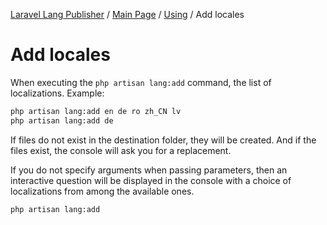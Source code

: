 [Laravel Lang Publisher][link_source] / [Main Page](../index.md) / [Using](index.md) / Add locales

# Add locales

When executing the `php artisan lang:add` command, the list of localizations. Example:

```bash
php artisan lang:add en de ro zh_CN lv
php artisan lang:add de
```

If files do not exist in the destination folder, they will be created. And if the files exist, the console will ask you for a replacement.

If you do not specify arguments when passing parameters, then an interactive question will be displayed in the console with a choice of localizations from among the available ones.

```bash
php artisan lang:add
```

[link_source]:  https://github.com/Laravel-Lang/publisher
